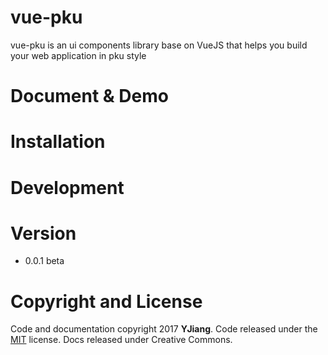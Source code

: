 # vue-pku

vue-pku is an ui components library base on VueJS that helps you build your web application in pku style

# Document & Demo

# Installation

# Development

# Version
- 0.0.1 beta

# Copyright and License
Code and documentation copyright 2017 **YJiang**. Code released under the [MIT](www.jiangyu.me) license. Docs released under Creative Commons.